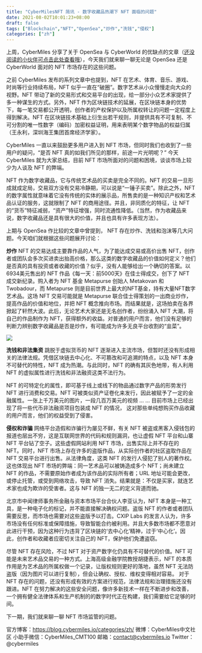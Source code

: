 ```yaml
---
title: "CyberMilesNFT 简讯 - 数字收藏品热潮下 NFT 面临的问题"
date: 2021-08-02T10:01:23+08:00
draft: false
tags: ["Blockchain","NFT","OpenSea","炒作","洗钱","侵权"]
categories: ["zh"]
---
```


上周，CyberMiles 分享了关于 OpenSea 与 CyberWorld 的优缺点的文章（[还没阅读的小伙伴可点击此处查看哦](https://blog.cybermiles.io/post/20210802-nft-new6-zh/)），今天我们就来聊一聊无论是 OpenSea 还是 CyberWorld 面对的 NFT 市场存在的这些问题。

之前 CyberMiles 发布的系列文章中也提到，NFT 在艺术、体育、音乐、游戏、时尚等行业持续布局，NFT 似乎一直在“破圈”。数字艺术从小众慢慢走向大众的视野。NFT 带动了新的交易形式和交易平台的出现，给一部分小众艺术家提供了多一种谋生的方式。另外，NFT 作为区块链技术的延展，在区块链本身的优势下，每一笔交易都公开透明，创作者的产权保护以及所属权转让的问题一定程度上得到解决。NFT 在区块链技术基础上衍生出若干规则，并提供具有不可复制、不可分割的唯一性数字（编码）加密权益证明，用来表明某个数字物品的权益归属（王永利，深圳海王集团首席经济学家）。

CyberMiles 一直以来鼓励更多用户进入到 NFT 市场，但同时我们也收到了一些用户的疑问，“是否 NFT 真的如我们所见的那样，前途一片光明呢？” 今天 CyberMiles 就为大家总结，目前 NFT 市场所面对的问题和困境，谈谈市场上较少为人谈及 NFT 的弊端。

NFT 作为数字收藏品，它与传统艺术品的买卖是完全不同的。NFT 的交易一旦形成就成定局，交易双方没有交易冷静期，可以说是“一锤子买卖”。除此之外，NFT 的数字属性就意味着它没有传统的实体的展示品，所售卖的是一种知识产权和艺术品认证的服务，这就限制了 NFT 的商用途径。并且，非同质化的特征，让 NFT 的“货币”特征减弱，“资产”特征增强，同时流通性降低。（当然，作为收藏品来说，数字收藏品还是具有很大的价值，并且也具有许多表现方法）。

上期与 OpenSea 作比较的文章中曾提到， NFT 存在炒作、洗钱和泡沫等几大问题。今天咱们就根据这些问题展开讨论：

**炒作**
NFT 的交易达成主要靠作品的人气，为了能达成交易或高价出售 NFT，创作者或团队会多次买进卖出抬高价格，那么这类的数字收藏品的价值如何定义？他们是否真的具有投资或者收藏的价值？似乎，没有人能够给出一个确切的答案。以6934美元售出的 NFT 作品《每一天：前5000天》在佳士得成交，创下了 NFT 成交新纪录。购入者为 NFT 基金 Metapurse 创始人 Metakovan 和Twobadour，而 Metapurse 则是目前世界上最大的NFT基金，持有大量NFT数字艺术品。这场 NFT 交易可能就是 Metapurse 联合佳士得策划的一出商业炒作，提高作品的价值和地位，并把 NFT 概念推向市场。而结果就是，这场拍卖在各界掀起了轩然大波。此后，无论艺术大家还是无名创作者，纷纷涌入 NFT 大潮，将自己的作品制作为 NFT，获得额外的收益。对普通的用户而言，他们没有足够的判断力辨别数字收藏品是否是炒作，有可能成为许多无良平台收割的“韭菜”。

![](/images/20210806-NFT-News7.jpg)

**洗钱和非法集资**
跳脱于虚拟货币的 NFT 逐渐进入主流市场，但暂时还没有形成相关的法律法规。凭借区块链去中心化、不可篡改和可追溯的特点，以及 NFT 本身不可替代的特性，NFT 成为热潮。与此同时，NFT 的确有其灰色地带，有人利用 NFT 的虚拟属性进行洗钱和非法融资这类不法行为。

NFT 的可特定化的属性，即可基于线上或线下的物品通过数字产品的形势发行 NFT 进行消费和交易。NFT 可被类似资产证卷化来发行，因此被赋予了一定的金融属性。一张上千万美元的图片，一段几百万美元的视频 ... ... 目前市场上已经出现了将一些代币非法融资项目包装成 NFT 的情况， 这对那些单纯想购买作品收藏的用户而言，他们的权益受到了侵害。

**侵权和诈骗**
网络平台造假和诈骗行为屡见不鲜，有关 NFT 被盗或黑客入侵钱包的报道也层出不穷，这是互联网世界的代码和规则漏洞，也让虚假 NFT 平台和山寨 NFT 平台钻了空子。这些虚假网站利用 NFT 市场，出售实际上并不存在的 NFT。同时，NFT 市场上存在许多的盗版作品，从实际创作者的社区盗取作品在 NFT 交易平台进行出售。从法律角度，这类 NFT 的发行人侵犯了别人的著作权。这也体现出 NFT 市场的弊端：同一艺术品可以被铸造成多个 NFT；尚未建立 NFT 的作品，不需要原始作者成为该作品的实际所有者；URL 地址可能会更改，或停止托管，或受到网络攻击，导致 NFT 消失。结果就是：不仅是买家，就连艺术家也成为欺诈的受害者。这与 NFT 的独一无二的定义背道而驰。

北京市中闻律师事务所金融与资本市场平台合伙人李亚认为，NFT 本身是一种工具，是一种电子化的标记，并不能直接解决确权问题。盗版 NFT 的作者或者团队需要反思，而市场也需要对这些盗版予以打击。CXIP Labs 的发言人认为，许多市场没有任何标准或保障措施，导致智能合约被利用。并且大多数市场都不愿意对此进行干预，因为这种行为违背了区块链的‘去中心化’精神，过于‘中心化’。因此，创作者和收藏者应密切关注自己的 NFT，保护他们免遭盗窃。

尽管 NFT 存在风险，不过 NFT 对于资产数字化仍具有不可替代的价值。NFT 可能是未来艺术品交易的一种方式。上海高级金融学院教授胡捷表示，NFT 的本质作用是为艺术品的所属权做一个记录，让版权规则更好的落地，虽然 NFT 无法防盗版（因为图片可以进行复制），但会让确权、授权、维权变得相对容易。 对于 NFT 存在的问题，还没有形成有效的方案进行规范，法律法规和治理措施还没有跟进。NFT 在努力解决的这些安全问题，像许多新技术一样在不断进步和改善，一个拥有健全法律体系和生产机制的的数字时代正在构建，我们需要给它足够的时间。

下一期，我们就来聊一聊 NFT 市场监管的问题。

官方博客：https://blog.cybermiles.io/categories/zh/
微博：CyberMiles中文社区
小助手微信：CyberMiles_CMT100
邮箱：[contact@cybermiles.io](mailto:contact@cybermiles.io)
Twitter：@cybermiles



